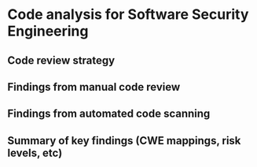 # Code analysis for Software Security Engineering

## Code review strategy


## Findings from manual code review


## Findings from automated code scanning


## Summary of key findings (CWE mappings, risk levels, etc)
